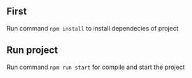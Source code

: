 ## First
Run command `npm install` to install dependecies of project

## Run project

Run command `npm run start` for compile and start the project
